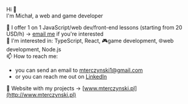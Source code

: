 Hi 👋   
I'm Michał, a web and game developer 



📖 I offer 1 on 1 JavaScript/web dev/front-end lessons (starting from 20 USD/h) -> [email me](mailto:mterczynski1@gmail.com) if you're interested  
📘 I'm interested in: TypeScript, React, 🎮game development, 🌐web development, Node.js  
📫 How to reach me: 
  - you can send an email to [mterczynski1@gmail.com](mailto:mterczynski1@gmail.com)
  - or you can reach me out on [LinkedIn](https://www.linkedin.com/in/mterczynski/)  
  
📱 Website with my projects -> [www.mterczynski.pl](http://www.mterczynski.pl)
 

<!-- ![](https://github-readme-stats.vercel.app/api/top-langs/?username=mterczynski&layout=compact) -->

